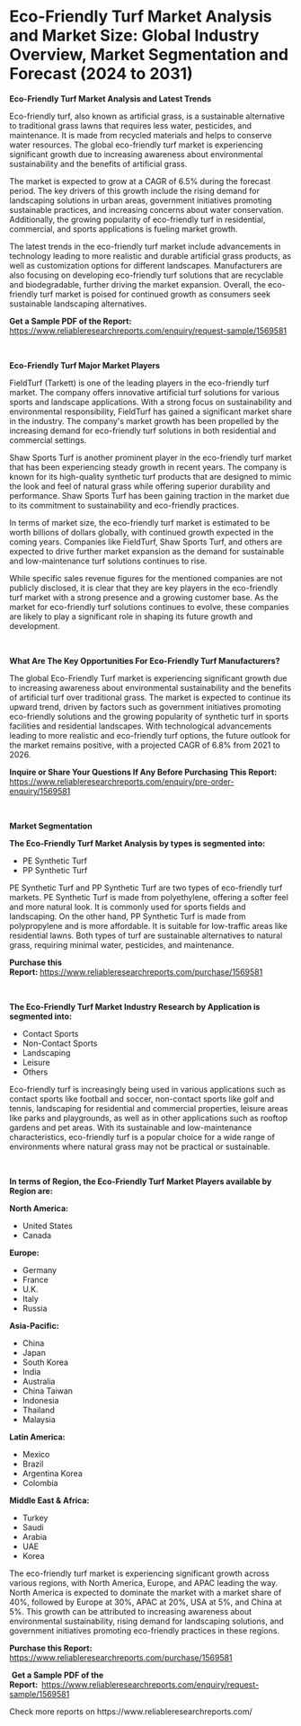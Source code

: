 <p><h1>Eco-Friendly Turf Market Analysis and Market Size: Global Industry Overview, Market Segmentation and Forecast (2024 to 2031)</h1></p><p><strong>Eco-Friendly Turf Market Analysis and Latest Trends</strong></p>
<p><p>Eco-friendly turf, also known as artificial grass, is a sustainable alternative to traditional grass lawns that requires less water, pesticides, and maintenance. It is made from recycled materials and helps to conserve water resources. The global eco-friendly turf market is experiencing significant growth due to increasing awareness about environmental sustainability and the benefits of artificial grass.</p><p>The market is expected to grow at a CAGR of 6.5% during the forecast period. The key drivers of this growth include the rising demand for landscaping solutions in urban areas, government initiatives promoting sustainable practices, and increasing concerns about water conservation. Additionally, the growing popularity of eco-friendly turf in residential, commercial, and sports applications is fueling market growth.</p><p>The latest trends in the eco-friendly turf market include advancements in technology leading to more realistic and durable artificial grass products, as well as customization options for different landscapes. Manufacturers are also focusing on developing eco-friendly turf solutions that are recyclable and biodegradable, further driving the market expansion. Overall, the eco-friendly turf market is poised for continued growth as consumers seek sustainable landscaping alternatives.</p></p>
<p><strong>Get a Sample PDF of the Report:&nbsp;</strong> <a href="https://www.reliableresearchreports.com/enquiry/request-sample/1569581">https://www.reliableresearchreports.com/enquiry/request-sample/1569581</a></p>
<p>&nbsp;</p>
<p><strong>Eco-Friendly Turf Major Market Players</strong></p>
<p><p>FieldTurf (Tarkett) is one of the leading players in the eco-friendly turf market. The company offers innovative artificial turf solutions for various sports and landscape applications. With a strong focus on sustainability and environmental responsibility, FieldTurf has gained a significant market share in the industry. The company's market growth has been propelled by the increasing demand for eco-friendly turf solutions in both residential and commercial settings.</p><p>Shaw Sports Turf is another prominent player in the eco-friendly turf market that has been experiencing steady growth in recent years. The company is known for its high-quality synthetic turf products that are designed to mimic the look and feel of natural grass while offering superior durability and performance. Shaw Sports Turf has been gaining traction in the market due to its commitment to sustainability and eco-friendly practices.</p><p>In terms of market size, the eco-friendly turf market is estimated to be worth billions of dollars globally, with continued growth expected in the coming years. Companies like FieldTurf, Shaw Sports Turf, and others are expected to drive further market expansion as the demand for sustainable and low-maintenance turf solutions continues to rise.</p><p>While specific sales revenue figures for the mentioned companies are not publicly disclosed, it is clear that they are key players in the eco-friendly turf market with a strong presence and a growing customer base. As the market for eco-friendly turf solutions continues to evolve, these companies are likely to play a significant role in shaping its future growth and development.</p></p>
<p>&nbsp;</p>
<p><strong>What Are The Key Opportunities For Eco-Friendly Turf Manufacturers?</strong></p>
<p><p>The global Eco-Friendly Turf market is experiencing significant growth due to increasing awareness about environmental sustainability and the benefits of artificial turf over traditional grass. The market is expected to continue its upward trend, driven by factors such as government initiatives promoting eco-friendly solutions and the growing popularity of synthetic turf in sports facilities and residential landscapes. With technological advancements leading to more realistic and eco-friendly turf options, the future outlook for the market remains positive, with a projected CAGR of 6.8% from 2021 to 2026.</p></p>
<p><strong>Inquire or Share Your Questions If Any Before Purchasing This Report:</strong> <a href="https://www.reliableresearchreports.com/enquiry/pre-order-enquiry/1569581">https://www.reliableresearchreports.com/enquiry/pre-order-enquiry/1569581</a></p>
<p>&nbsp;</p>
<p><strong>Market Segmentation</strong></p>
<p><strong>The Eco-Friendly Turf Market Analysis by types is segmented into:</strong></p>
<p><ul><li>PE Synthetic Turf</li><li>PP Synthetic Turf</li></ul></p>
<p><p>PE Synthetic Turf and PP Synthetic Turf are two types of eco-friendly turf markets. PE Synthetic Turf is made from polyethylene, offering a softer feel and more natural look. It is commonly used for sports fields and landscaping. On the other hand, PP Synthetic Turf is made from polypropylene and is more affordable. It is suitable for low-traffic areas like residential lawns. Both types of turf are sustainable alternatives to natural grass, requiring minimal water, pesticides, and maintenance.</p></p>
<p><strong>Purchase this Report:&nbsp;</strong><a href="https://www.reliableresearchreports.com/purchase/1569581">https://www.reliableresearchreports.com/purchase/1569581</a></p>
<p>&nbsp;</p>
<p><strong>The Eco-Friendly Turf Market Industry Research by Application is segmented into:</strong></p>
<p><ul><li>Contact Sports</li><li>Non-Contact Sports</li><li>Landscaping</li><li>Leisure</li><li>Others</li></ul></p>
<p><p>Eco-friendly turf is increasingly being used in various applications such as contact sports like football and soccer, non-contact sports like golf and tennis, landscaping for residential and commercial properties, leisure areas like parks and playgrounds, as well as in other applications such as rooftop gardens and pet areas. With its sustainable and low-maintenance characteristics, eco-friendly turf is a popular choice for a wide range of environments where natural grass may not be practical or sustainable.</p></p>
<p>&nbsp;</p>
<p><strong>In terms of Region, the Eco-Friendly Turf Market Players available by Region are:</strong></p>
<p>
    <p> <strong> North America: </strong>
        <ul>
            <li>United States</li>
            <li>Canada</li>
        </ul>
        </p> 
    <p> <strong> Europe: </strong>
        <ul>
            <li>Germany</li>
            <li>France</li>
            <li>U.K.</li>
            <li>Italy</li>
            <li>Russia</li>
        </ul>
        </p> 
    <p> <strong> Asia-Pacific: </strong>
        <ul>
            <li>China</li>
            <li>Japan</li>
            <li>South Korea</li>
            <li>India</li>
            <li>Australia</li>
            <li>China Taiwan</li>
            <li>Indonesia</li>
            <li>Thailand</li>
            <li>Malaysia</li>
        </ul>
        </p> 
    <p> <strong> Latin America: </strong>
        <ul>
            <li>Mexico</li>
            <li>Brazil</li>
            <li>Argentina Korea</li>
            <li>Colombia</li>
        </ul>
        </p> 
    <p> <strong> Middle East & Africa: </strong>
        <ul>
            <li>Turkey</li>
            <li>Saudi</li>
            <li>Arabia</li>
            <li>UAE</li>
            <li>Korea</li>
        </ul>
    </p>
    </p>
<p><p>The eco-friendly turf market is experiencing significant growth across various regions, with North America, Europe, and APAC leading the way. North America is expected to dominate the market with a market share of 40%, followed by Europe at 30%, APAC at 20%, USA at 5%, and China at 5%. This growth can be attributed to increasing awareness about environmental sustainability, rising demand for landscaping solutions, and government initiatives promoting eco-friendly practices in these regions.</p></p>
<p><strong>Purchase this Report: </strong><a href="https://www.reliableresearchreports.com/purchase/1569581">https://www.reliableresearchreports.com/purchase/1569581</a></p>
<p>&nbsp;<strong>Get a Sample PDF of the Report:&nbsp;&nbsp;</strong><a href="https://www.reliableresearchreports.com/enquiry/request-sample/1569581">https://www.reliableresearchreports.com/enquiry/request-sample/1569581</a></p>
<p><strong></strong></p>
<p>Check more reports on https://www.reliableresearchreports.com/</p>